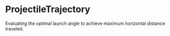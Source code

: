 # ProjectileTrajectory
Evaluating the optimal launch angle to achieve maximum horizontal distance traveled.
